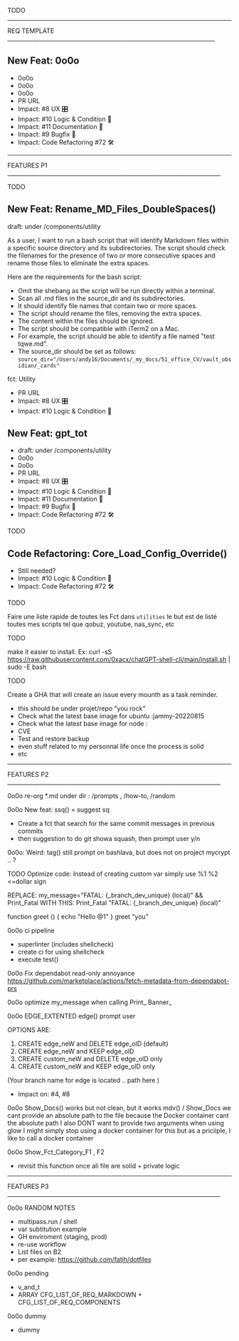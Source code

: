 TODO

_______________________________________________________________________________________
REQ TEMPLATE _________________________________________________________________________

## New Feat: 0o0o

- 0o0o
- 0o0o
- 0o0o
- PR URL
- Impact: #8 UX 🎛️
- Impact: #10 Logic & Condition 🧠
- Impact: #11 Documentation 🧵
- Impact: #9 Bugfix 🐛
- Impact: Code Refactoring #72 🛠️

_______________________________________________________________________________________
FEATURES P1 ___________________________________________________________________________

TODO

## New Feat: Rename_MD_Files_DoubleSpaces()

draft: under /components/utility

As a user, I want to run a bash script that will identify Markdown files within a specific source directory and its subdirectories. The script should check the filenames for the presence of two or more consecutive spaces and rename those files to eliminate the extra spaces.

Here are the requirements for the bash script:

- Omit the shebang as the script will be run directly within a terminal.
- Scan all .md files in the source_dir and its subdirectories.
- It should identify file names that contain two or more spaces.
- The script should rename the files, removing the extra spaces.
- The content within the files should be ignored.
- The script should be compatible with iTerm2 on a Mac.
- For example, the script should be able to identify a file named "test tqwe.md".
- The source_dir should be set as follows: `source_dir="/Users/andy16/Documents/_my_docs/51_office_CV/vault_obsidian/_cards"`

fct: Utility

- PR URL
- Impact: #8 UX 🎛️
- Impact: #10 Logic & Condition 🧠

## New Feat: gpt_tot

- draft: under /components/utility
- 0o0o
- 0o0o
- PR URL
- Impact: #8 UX 🎛️
- Impact: #10 Logic & Condition 🧠
- Impact: #11 Documentation 🧵
- Impact: #9 Bugfix 🐛
- Impact: Code Refactoring #72 🛠️

TODO

## Code Refactoring: Core_Load_Config_Override() 

- Still needed?
- Impact: #10 Logic & Condition 🧠
- Impact: Code Refactoring #72 🛠️

TODO

Faire une liste rapide de toutes les Fct dans `utilities`
le but est de listé toutes mes scripts tel que qobuz, youtube, nas_sync, etc

TODO

make it easier to install.
Ex: curl -sS https://raw.githubusercontent.com/0xacx/chatGPT-shell-cli/main/install.sh | sudo -E bash

TODO

Create a GHA that will create an issue every mounth as a task reminder.

- this should be under projet/repo "you rock"
- Check what the latest base image for ubuntu :jammy-20220815
- Check what the latest base image for node :
- CVE
- Test and restore backup
- even stuff related to my personnal life once the process is solid
- etc

_______________________________________________________________________________________
FEATURES P2 ___________________________________________________________________________

0o0o
  re-org *.md under dir : /prompts , /how-to, /random

0o0o
New feat: ssq() = suggest sq
- Create a fct that search for the same commit messages in previous commits
- then suggestion to do git showa squash, then prompt user y/n

0o0o: 
Weird: tag() still prompt on bashlava, but does not on project mycrypt .. ?

TODO
Optimize code: Instead of creating custom var simply use %1 %2 <=dollar sign

REPLACE:
  my_message="FATAL: {_branch_dev_unique} (local)" && Print_Fatal
WITH THIS:
  Print_Fatal "FATAL: {_branch_dev_unique} (local)"

  function greet () {
    echo "Hello @1"
  }
  greet "you"

0o0o ci pipeline
- superlinter (includes shellcheck)
- create ci for using shellcheck
- execute test()

0o0o
Fix dependabot read-only annoyance
https://github.com/marketplace/actions/fetch-metadata-from-dependabot-prs

0o0o
optimize my_message when calling
  Print_
  Banner_

0o0o EDGE_EXTENTED
  edge() prompt user

  OPTIONS ARE:
  1) CREATE edge_neW      and DELETE edge_olD (default)
  2) CREATE edge_neW      and KEEP edge_olD
  3) CREATE custom_neW    and DELETE edge_olD only
  4) CREATE custom_neW    and KEEP edge_olD only

  (Your branch name for edge is located .. path here )
  - Impact on: #4, #8

0o0o Show_Docs()
works but not clean, but it works mdv() / Show_Docs
  we cant provide an absolute path to the file because the Docker container cant the absolute path
  I also DONT want to provide two arguments when using glow
  I might simply stop using a docker container for this
  but as a priciiple, I like to call a docker container

0o0o Show_Fct_Category_F1 , F2
- revisit this function once all file are solid + private logic

_______________________________________________________________________________________
FEATURES P3 ___________________________________________________________________________

0o0o RANDOM NOTES
- multipass.run / shell
- var subtitution example
- GH enviroment (staging, prod)
- re-use workflow
- List files on B2
- per example: https://github.com/fatih/dotfiles

0o0o pending
- v_and_t
- ARRAY CFG_LIST_OF_REQ_MARKDOWN + CFG_LIST_OF_REQ_COMPONENTS

0o0o dummy
- dummy